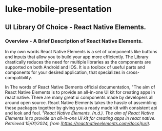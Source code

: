 # luke-mobile-presentation

## UI Library Of Choice - React Native Elements.

### Overview - A Brief Description of React Native Elements.
In my own words React Native Elements is a set of components like buttons and inputs that allow you to build your app more efficiently.
The Library drastically reduces the need for multiple libraries as the components are supported on both Android and IOS.
It is a toolbox of useful parts and components for your desired application, that specializes in cross-compatibility.

In The words of React Native Elements official documentation, "The aim of React Native Elements is to provide an all-in-one UI kit for creating apps in react native.
There are many great ui components made by developers all around open source. React Native Elements takes the hassle of assembling these packages together by giving
you a ready made kit with consistent api and look and feel. *"React Native Elements. (n.d.). The aim of React Native Elements is to provide an all-in-one UI kit for creating apps in react native.
Retrieved 15/01/2024, from [https://reactnativeelements.com/docs](url).*

